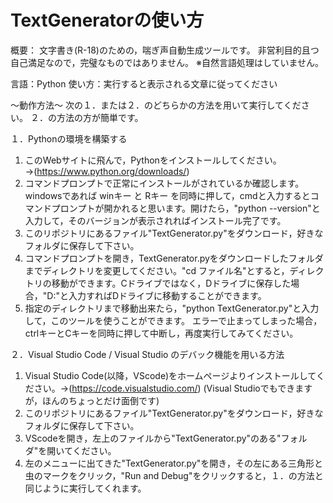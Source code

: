 # TextGeneratorの使い方
概要：
文字書き(R-18)のための，喘ぎ声自動生成ツールです。
非営利目的且つ自己満足なので，完璧なものではありません。
※自然言語処理はしていません。


言語：Python
使い方：実行すると表示される文章に従ってください

～動作方法～
次の１．または２．のどちらかの方法を用いて実行してください。
２．の方法の方が簡単です。

１．Pythonの環境を構築する
  1) このWebサイトに飛んで，Pythonをインストールしてください。→(https://www.python.org/downloads/)
  2) コマンドプロンプトで正常にインストールがされているか確認します。windowsであれば winキー と Rキー を同時に押して，cmdと入力するとコマンドプロンプトが開かれると思います。開けたら，"python --version"と入力して，そのバージョンが表示されればインストール完了です。
  3) このリポジトリにあるファイル"TextGenerator.py"をダウンロード，好きなフォルダに保存して下さい。
  4) コマンドプロンプトを開き，TextGenerator.pyをダウンロードしたフォルダまでディレクトリを変更してください。"cd ファイル名"とすると，ディレクトリの移動ができます。Cドライブではなく，Dドライブに保存した場合，"D:"と入力すればDドライブに移動することができます。
  5) 指定のディレクトリまで移動出来たら，"python TextGenerator.py"と入力して，このツールを使うことができます。
     エラーで止まってしまった場合，ctrlキーとCキーを同時に押して中断し，再度実行してみてください。

２．Visual Studio Code / Visual Studio のデバック機能を用いる方法
  1) Visual Studio Code(以降，VScode)をホームページよりインストールしてください。→(https://code.visualstudio.com/)
     (Visual Studioでもできますが，ほんのちょっとだけ面倒です)
  2) このリポジトリにあるファイル"TextGenerator.py"をダウンロード，好きなフォルダに保存して下さい。
  3) VScodeを開き，左上のファイルから"TextGenerator.py"のある"フォルダ"を開いてください。
  4) 左のメニューに出てきた"TextGenerator.py"を開き，その左にある三角形と虫のマークをクリック，"Run and Debug"をクリックすると，１．の方法と同じように実行してくれます。

